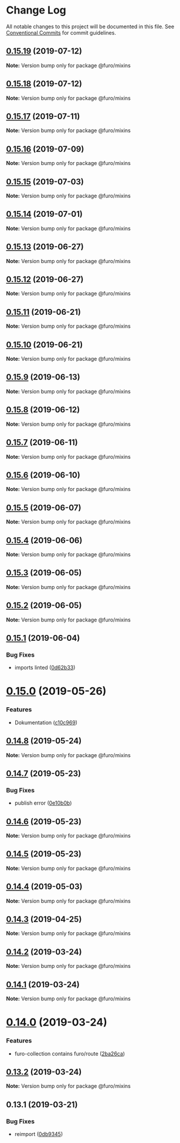 # Change Log

All notable changes to this project will be documented in this file.
See [Conventional Commits](https://conventionalcommits.org) for commit guidelines.

## [0.15.19](https://github.com/veith/FuroBaseComponents/compare/@furo/mixins@0.15.18...@furo/mixins@0.15.19) (2019-07-12)

**Note:** Version bump only for package @furo/mixins





## [0.15.18](https://github.com/veith/FuroBaseComponents/compare/@furo/mixins@0.15.17...@furo/mixins@0.15.18) (2019-07-12)

**Note:** Version bump only for package @furo/mixins





## [0.15.17](https://github.com/veith/FuroBaseComponents/compare/@furo/mixins@0.15.16...@furo/mixins@0.15.17) (2019-07-11)

**Note:** Version bump only for package @furo/mixins





## [0.15.16](https://github.com/veith/FuroBaseComponents/compare/@furo/mixins@0.15.15...@furo/mixins@0.15.16) (2019-07-09)

**Note:** Version bump only for package @furo/mixins





## [0.15.15](https://github.com/veith/FuroBaseComponents/compare/@furo/mixins@0.15.14...@furo/mixins@0.15.15) (2019-07-03)

**Note:** Version bump only for package @furo/mixins





## [0.15.14](https://github.com/veith/FuroBaseComponents/compare/@furo/mixins@0.15.13...@furo/mixins@0.15.14) (2019-07-01)

**Note:** Version bump only for package @furo/mixins





## [0.15.13](https://github.com/veith/FuroBaseComponents/compare/@furo/mixins@0.15.12...@furo/mixins@0.15.13) (2019-06-27)

**Note:** Version bump only for package @furo/mixins





## [0.15.12](https://github.com/veith/FuroBaseComponents/compare/@furo/mixins@0.15.11...@furo/mixins@0.15.12) (2019-06-27)

**Note:** Version bump only for package @furo/mixins





## [0.15.11](https://github.com/veith/FuroBaseComponents/compare/@furo/mixins@0.15.10...@furo/mixins@0.15.11) (2019-06-21)

**Note:** Version bump only for package @furo/mixins





## [0.15.10](https://github.com/veith/FuroBaseComponents/compare/@furo/mixins@0.15.9...@furo/mixins@0.15.10) (2019-06-21)

**Note:** Version bump only for package @furo/mixins





## [0.15.9](https://github.com/veith/FuroBaseComponents/compare/@furo/mixins@0.15.8...@furo/mixins@0.15.9) (2019-06-13)

**Note:** Version bump only for package @furo/mixins





## [0.15.8](https://github.com/veith/FuroBaseComponents/compare/@furo/mixins@0.15.7...@furo/mixins@0.15.8) (2019-06-12)

**Note:** Version bump only for package @furo/mixins





## [0.15.7](https://github.com/veith/FuroBaseComponents/compare/@furo/mixins@0.15.6...@furo/mixins@0.15.7) (2019-06-11)

**Note:** Version bump only for package @furo/mixins





## [0.15.6](https://github.com/veith/FuroBaseComponents/compare/@furo/mixins@0.15.5...@furo/mixins@0.15.6) (2019-06-10)

**Note:** Version bump only for package @furo/mixins





## [0.15.5](https://github.com/veith/FuroBaseComponents/compare/@furo/mixins@0.15.4...@furo/mixins@0.15.5) (2019-06-07)

**Note:** Version bump only for package @furo/mixins





## [0.15.4](https://github.com/veith/FuroBaseComponents/compare/@furo/mixins@0.15.3...@furo/mixins@0.15.4) (2019-06-06)

**Note:** Version bump only for package @furo/mixins





## [0.15.3](https://github.com/veith/FuroBaseComponents/compare/@furo/mixins@0.15.2...@furo/mixins@0.15.3) (2019-06-05)

**Note:** Version bump only for package @furo/mixins





## [0.15.2](https://github.com/veith/FuroBaseComponents/compare/@furo/mixins@0.15.1...@furo/mixins@0.15.2) (2019-06-05)

**Note:** Version bump only for package @furo/mixins





## [0.15.1](https://github.com/veith/FuroBaseComponents/compare/@furo/mixins@0.15.0...@furo/mixins@0.15.1) (2019-06-04)


### Bug Fixes

* imports linted ([0d62b33](https://github.com/veith/FuroBaseComponents/commit/0d62b33))





# [0.15.0](https://github.com/veith/FuroBaseComponents/compare/@furo/mixins@0.14.8...@furo/mixins@0.15.0) (2019-05-26)


### Features

* Dokumentation ([c10c969](https://github.com/veith/FuroBaseComponents/commit/c10c969))





## [0.14.8](https://github.com/veith/FuroBaseComponents/compare/@furo/mixins@0.14.7...@furo/mixins@0.14.8) (2019-05-24)

**Note:** Version bump only for package @furo/mixins





## [0.14.7](https://github.com/veith/FuroBaseComponents/compare/@furo/mixins@0.14.6...@furo/mixins@0.14.7) (2019-05-23)


### Bug Fixes

* publish error ([0e10b0b](https://github.com/veith/FuroBaseComponents/commit/0e10b0b))





## [0.14.6](https://github.com/veith/FuroBaseComponents/compare/@furo/mixins@0.14.5...@furo/mixins@0.14.6) (2019-05-23)

**Note:** Version bump only for package @furo/mixins





## [0.14.5](https://github.com/veith/FuroBaseComponents/compare/@furo/mixins@0.14.4...@furo/mixins@0.14.5) (2019-05-23)

**Note:** Version bump only for package @furo/mixins





## [0.14.4](https://github.com/veith/FuroBaseComponents/compare/@furo/mixins@0.14.3...@furo/mixins@0.14.4) (2019-05-03)

**Note:** Version bump only for package @furo/mixins





## [0.14.3](https://github.com/veith/FuroBaseComponents/compare/@furo/mixins@0.14.2...@furo/mixins@0.14.3) (2019-04-25)

**Note:** Version bump only for package @furo/mixins





## [0.14.2](https://github.com/veith/FuroBaseComponents/compare/@furo/mixins@0.14.1...@furo/mixins@0.14.2) (2019-03-24)

**Note:** Version bump only for package @furo/mixins





## [0.14.1](https://github.com/veith/FuroBaseComponents/compare/@furo/mixins@0.14.0...@furo/mixins@0.14.1) (2019-03-24)

**Note:** Version bump only for package @furo/mixins





# [0.14.0](https://github.com/veith/FuroBaseComponents/compare/@furo/mixins@0.13.2...@furo/mixins@0.14.0) (2019-03-24)


### Features

* furo-collection contains furo/route ([2ba26ca](https://github.com/veith/FuroBaseComponents/commit/2ba26ca))





## [0.13.2](https://github.com/veith/FuroBaseComponents/compare/@furo/mixins@0.13.1...@furo/mixins@0.13.2) (2019-03-24)

**Note:** Version bump only for package @furo/mixins





## 0.13.1 (2019-03-21)


### Bug Fixes

* reimport ([0db9345](https://github.com/veith/FuroBaseComponents/commit/0db9345))
